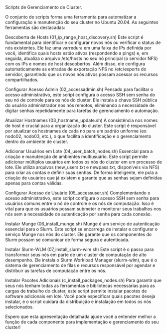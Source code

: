 Scripts de Gerenciamento de Cluster. 

O conjunto de scripts forma uma ferramenta para automatizar a configuração e manutenção do seu cluster no Ubuntu 20.04. As seguintes ferramentas são destacadas:

Descoberta de Hosts (01_ip_range_host_discovery.sh)
Este script é fundamental para identificar e configurar novos nós ou verificar o status de nós existentes. Ele faz uma varredura em uma faixa de IPs definida por você, identifica quais hosts estão ativos (respondendo a pings) e, em seguida, atualiza o arquivo /etc/hosts no seu nó principal (o servidor NFS) com os IPs e nomes de host descobertos. Além disso, ele configura automaticamente as entradas de exportação NFS no /etc/exports do servidor, garantindo que os novos nós ativos possam acessar os recursos compartilhados.

Configurar Acesso Admin (02_accessadmin.sh)
Pensado para facilitar o acesso administrativo, este script configura o acesso SSH sem senha do seu nó de controle para os nós do cluster. Ele instala a chave SSH pública do usuário administrador nos nós remotos, eliminando a necessidade de digitar senhas repetidamente para tarefas de gerenciamento e automação.

Atualizar Hostnames (03_hostname_update.sh)
A consistência nos nomes de host é crucial para a organização do cluster. Este script é responsável por atualizar os hostnames de cada nó para um padrão uniforme (ex: nodo02, nodo03, etc.), o que facilita a identificação e o gerenciamento dentro do ambiente de cluster.

Adicionar Usuários em Lote (04_user_batch_nodes.sh)
Essencial para a criação e manutenção de ambientes multiusuário. Este script permite adicionar múltiplos usuários em todos os nós do cluster em um processo de lote. Ele utiliza arquivos (new_users.txt e newpass.txt, disponíveis via NFS) para criar as contas e definir suas senhas. De forma inteligente, ele pula a criação de usuários que já existem e garante que as senhas sejam definidas apenas para contas válidas.

Configurar Acesso de Usuário (05_accessuser.sh)
Complementando o acesso administrativo, este script configura o acesso SSH sem senha para usuários comuns entre o nó de controle e os nós de computação. Isso é vital para que os usuários possam submeter e monitorar seus trabalhos nos nós sem a necessidade de autenticação por senha para cada conexão.

Instalar Munge (06_install_munge.sh)
Munge é um serviço de autenticação essencial para o Slurm. Este script se encarrega de instalar e configurar o serviço Munge nos nós do cluster. Ele garante que os componentes do Slurm possam se comunicar de forma segura e autenticada.

Instalar Slurm-WLM (07_install_slurm-wlm.sh)
Este script é o passo para transformar seus nós em parte de um cluster de computação de alto desempenho. Ele instala o Slurm Workload Manager (slurm-wlm), que é o sistema de gerenciamento de filas e recursos responsável por agendar e distribuir as tarefas de computação entre os nós.

Instalar Pacotes Adicionais (c_install_packages_nodes.sh)
Para garantir que seus nós tenham todas as ferramentas e bibliotecas necessárias para as cargas de trabalho do cluster, este script permite instalar pacotes de software adicionais em lote. Você pode especificar quais pacotes deseja instalar, e o script cuidará da distribuição e instalação em todos os nós selecionados.

Espero que esta apresentação detalhada ajude você a entender melhor a função de cada componente para implementação e gerenciamento do seu cluster!
